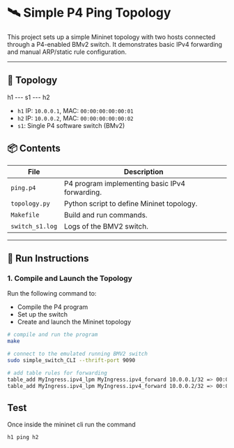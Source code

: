 # 🛰️ Simple P4 Ping Topology

This project sets up a simple Mininet topology with two hosts connected through a P4-enabled BMv2 switch. It demonstrates basic IPv4 forwarding and manual ARP/static rule configuration.

---

## 🧱 Topology

h1 --- s1 --- h2


- `h1` IP: `10.0.0.1`, MAC: `00:00:00:00:00:01`
- `h2` IP: `10.0.0.2`, MAC: `00:00:00:00:00:02`
- `s1`: Single P4 software switch (BMv2)

## 📦 Contents

| File            | Description                                    |
|-----------------|----------------------------------------------- |
| `ping.p4`       | P4 program implementing basic IPv4 forwarding. |
| `topology.py`   | Python script to define Mininet topology.      |
| `Makefile`      | Build and run commands.                        |
| `switch_s1.log` | Logs of the BMV2 switch.                       |

---

## 🚀 Run Instructions

### 1. Compile and Launch the Topology

Run the following command to:
- Compile the P4 program
- Set up the switch
- Create and launch the Mininet topology

```bash
# compile and run the program
make

# connect to the emulated running BMV2 switch
sudo simple_switch_CLI --thrift-port 9090

# add table rules for forwarding
table_add MyIngress.ipv4_lpm MyIngress.ipv4_forward 10.0.0.1/32 => 00:00:00:00:00:01 1
table_add MyIngress.ipv4_lpm MyIngress.ipv4_forward 10.0.0.2/32 => 00:00:00:00:00:02 2
```

## Test 
Once inside the mininet cli run the command
```bash
h1 ping h2
```
